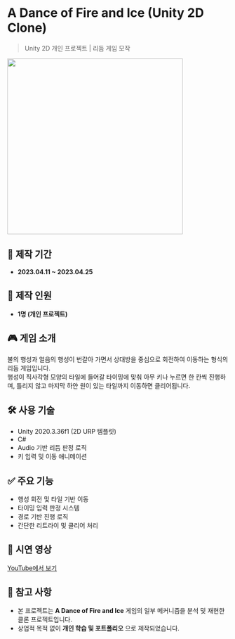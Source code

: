 # A Dance of Fire and Ice (Unity 2D Clone)

> Unity 2D 개인 프로젝트 | 리듬 게임 모작

<img src="https://github.com/user-attachments/assets/4e35e9ec-5628-4d4c-991f-b1191a502aea" width="400"/>


## 📅 제작 기간
- **2023.04.11 ~ 2023.04.25**

## 👤 제작 인원
- **1명 (개인 프로젝트)**

## 🎮 게임 소개
불의 행성과 얼음의 행성이 번갈아 가면서 상대방을 중심으로 회전하여 이동하는 형식의 리듬 게임입니다.  
행성이 직사각형 모양의 타일에 들어갈 타이밍에 맞춰 아무 키나 누르면 한 칸씩 진행하며, 틀리지 않고 마지막 하얀 원이 있는 타일까지 이동하면 클리어됩니다.

## 🛠 사용 기술
- Unity 2020.3.36f1 (2D URP 템플릿)
- C#
- Audio 기반 리듬 판정 로직
- 키 입력 및 이동 애니메이션

## ✅ 주요 기능
- 행성 회전 및 타일 기반 이동
- 타이밍 입력 판정 시스템
- 경로 기반 진행 로직
- 간단한 리트라이 및 클리어 처리

## 🎥 시연 영상  
[YouTube에서 보기](https://www.youtube.com/watch?v=e3wa3cz1CoQ)

## 📌 참고 사항
- 본 프로젝트는 **A Dance of Fire and Ice** 게임의 일부 메커니즘을 분석 및 재현한 클론 프로젝트입니다.
- 상업적 목적 없이 **개인 학습 및 포트폴리오** 으로 제작되었습니다.
